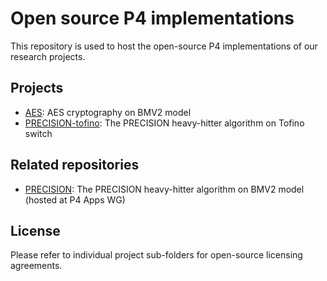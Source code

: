 # Open source P4 implementations

This repository is used to host the open-source P4 implementations of our research projects. 

## Projects
- [AES](AES.p4app/): AES cryptography on BMV2 model
- [PRECISION-tofino](PRECISION-tofino/): The PRECISION heavy-hitter algorithm on Tofino switch


## Related repositories
- [PRECISION](https://github.com/p4lang/p4-applications/tree/master/research_projects/PRECISION): The PRECISION heavy-hitter algorithm on BMV2 model (hosted at P4 Apps WG)

## License

Please refer to individual project sub-folders for open-source licensing agreements.
